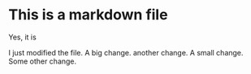 # This is a markdown file

Yes, it is

I just modified the file.
A big change.
another change.
A small change.
Some other change.
